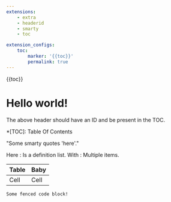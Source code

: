 ```yaml
---
extensions:
    - extra
    - headerid
    - smarty
    - toc

extension_configs:
    toc:
        marker: '{{toc}}'
        permalink: true
---
```


{{toc}}

Hello world!
============

The above header should have an ID and be present in the TOC.

*[TOC]: Table Of Contents

"Some smarty quotes 'here'."

Here
:   Is a definition list.
With
:   Multiple items.

| Table | Baby |
| ----- | ---- |
| Cell  | Cell |

```
Some fenced code block!
```
